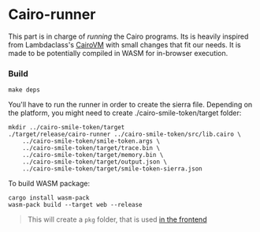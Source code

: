 # Cairo-runner

This part is in charge of _running_ the Cairo programs. Its is heavily inspired from  Lambdaclass's [CairoVM](https://github.com/lambdaclass/cairo-vm/tree/main/cairo1-run) with small changes that fit our needs. It is made to be potentially compiled in WASM for in-browser execution.
### Build
```
make deps
```
You'll have to run the runner in order to create the sierra file. 
Depending on the platform, you might need to create ./cairo-smile-token/target folder:
```
mkdir ../cairo-smile-token/target
./target/release/cairo-runner ../cairo-smile-token/src/lib.cairo \
    ../cairo-smile-token/smile-token.args \
    ../cairo-smile-token/target/trace.bin \
    ../cairo-smile-token/target/memory.bin \
    ../cairo-smile-token/target/output.json \
    ../cairo-smile-token/target/smile-token-sierra.json
```

To build WASM package:
```
cargo install wasm-pack
wasm-pack build --target web --release
```
> This will create a `pkg` folder, that is used [in the frontend](../vibe-check-frontend/src/runner-pkg/)